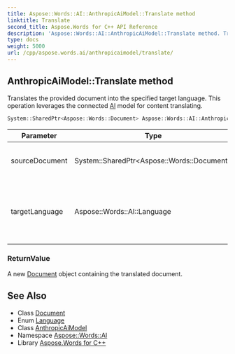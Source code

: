 ```yaml
---
title: Aspose::Words::AI::AnthropicAiModel::Translate method
linktitle: Translate
second_title: Aspose.Words for C++ API Reference
description: 'Aspose::Words::AI::AnthropicAiModel::Translate method. Translates the provided document into the specified target language. This operation leverages the connected AI model for content translating in C++.'
type: docs
weight: 5000
url: /cpp/aspose.words.ai/anthropicaimodel/translate/
---
```

## AnthropicAiModel::Translate method


Translates the provided document into the specified target language. This operation leverages the connected [AI](../../) model for content translating.

```cpp
System::SharedPtr<Aspose::Words::Document> Aspose::Words::AI::AnthropicAiModel::Translate(System::SharedPtr<Aspose::Words::Document> sourceDocument, Aspose::Words::AI::Language targetLanguage) override
```


| Parameter | Type | Description |
| --- | --- | --- |
| sourceDocument | System::SharedPtr\<Aspose::Words::Document\> | The document to be translated. |
| targetLanguage | Aspose::Words::AI::Language | The language into which the document will be translated. |

### ReturnValue

A new [Document](../../../aspose.words/document/) object containing the translated document.

## See Also

* Class [Document](../../../aspose.words/document/)
* Enum [Language](../../language/)
* Class [AnthropicAiModel](../)
* Namespace [Aspose::Words::AI](../../)
* Library [Aspose.Words for C++](../../../)
